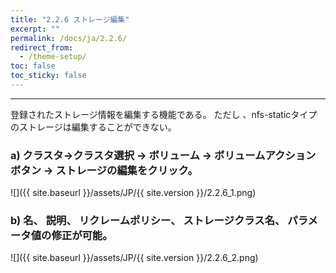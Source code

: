 ```yaml
---
title: "2.2.6 ストレージ編集"
excerpt: ""
permalink: /docs/ja/2.2.6/
redirect_from:
  - /theme-setup/
toc: false
toc_sticky: false
---
```


---
登録されたストレージ情報を編集する機能である。 ただし 、nfs-staticタイプのストレージは編集することができない。

### a\) クラスタ→クラスタ選択 → ボリューム → ボリュームアクションボタン → ストレージの編集をクリック。
![]({{ site.baseurl }}/assets/JP/{{ site.version }}/2.2.6_1.png)

### b\) 名、 説明、 リクレームポリシー、 ストレージクラス名、 パラメータ値の修正が可能。
![]({{ site.baseurl }}/assets/JP/{{ site.version }}/2.2.6_2.png)


